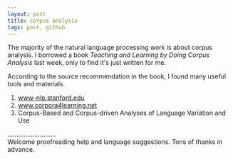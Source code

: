 ```yaml
---
layout: post
title: corpus analysis
tags: post, github
---
```


The majority of the natural language processing work is about corpus analysis. I borrowed a book _Teaching and Learning by Doing Corpus Analysis_ last week, only to find it's just written for me. 

According to the source recommendation in the book, I found many useful tools and materials.
1. www-nlp.stanford.edu
2. www.corpora4learning.net
3. Corpus-Based and Corpus-driven Analyses of Language Variation and Use

...........................     
Welcome proofreading help and language suggestions. Tons of thanks in advance.

